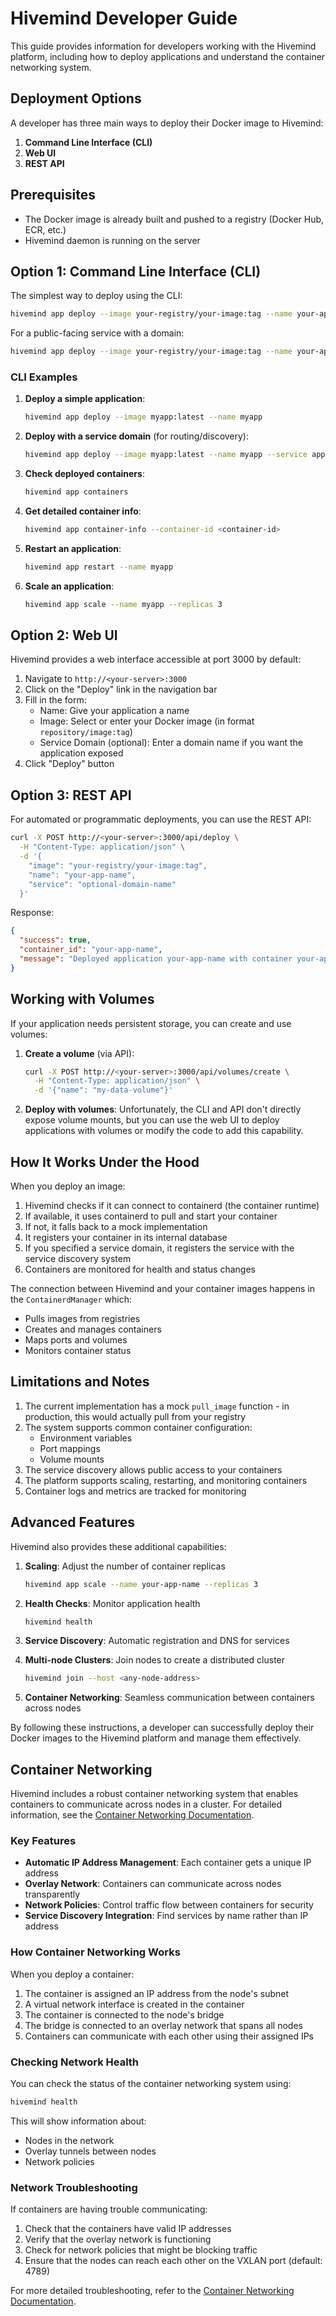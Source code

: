 # Hivemind Developer Guide

This guide provides information for developers working with the Hivemind platform, including how to deploy applications and understand the container networking system.

## Deployment Options

A developer has three main ways to deploy their Docker image to Hivemind:

1. **Command Line Interface (CLI)**
2. **Web UI**
3. **REST API**

## Prerequisites

- The Docker image is already built and pushed to a registry (Docker Hub, ECR, etc.)
- Hivemind daemon is running on the server

## Option 1: Command Line Interface (CLI)

The simplest way to deploy using the CLI:

```bash
hivemind app deploy --image your-registry/your-image:tag --name your-app-name
```

For a public-facing service with a domain:

```bash
hivemind app deploy --image your-registry/your-image:tag --name your-app-name --service your-service-domain
```

### CLI Examples

1. **Deploy a simple application**:
   ```bash
   hivemind app deploy --image myapp:latest --name myapp
   ```

2. **Deploy with a service domain** (for routing/discovery):
   ```bash
   hivemind app deploy --image myapp:latest --name myapp --service app.example.com
   ```

3. **Check deployed containers**:
   ```bash
   hivemind app containers
   ```

4. **Get detailed container info**:
   ```bash
   hivemind app container-info --container-id <container-id>
   ```

5. **Restart an application**:
   ```bash
   hivemind app restart --name myapp
   ```

6. **Scale an application**:
   ```bash
   hivemind app scale --name myapp --replicas 3
   ```

## Option 2: Web UI

Hivemind provides a web interface accessible at port 3000 by default:

1. Navigate to `http://<your-server>:3000`
2. Click on the "Deploy" link in the navigation bar
3. Fill in the form:
   - Name: Give your application a name
   - Image: Select or enter your Docker image (in format `repository/image:tag`)
   - Service Domain (optional): Enter a domain name if you want the application exposed
4. Click "Deploy" button

## Option 3: REST API

For automated or programmatic deployments, you can use the REST API:

```bash
curl -X POST http://<your-server>:3000/api/deploy \
  -H "Content-Type: application/json" \
  -d '{
    "image": "your-registry/your-image:tag",
    "name": "your-app-name",
    "service": "optional-domain-name"
  }'
```

Response:
```json
{
  "success": true,
  "container_id": "your-app-name",
  "message": "Deployed application your-app-name with container your-app-name"
}
```

## Working with Volumes

If your application needs persistent storage, you can create and use volumes:

1. **Create a volume** (via API):
   ```bash
   curl -X POST http://<your-server>:3000/api/volumes/create \
     -H "Content-Type: application/json" \
     -d '{"name": "my-data-volume"}'
   ```

2. **Deploy with volumes**:
   Unfortunately, the CLI and API don't directly expose volume mounts, but you can use the web UI to deploy applications with volumes or modify the code to add this capability.

## How It Works Under the Hood

When you deploy an image:

1. Hivemind checks if it can connect to containerd (the container runtime)
2. If available, it uses containerd to pull and start your container
3. If not, it falls back to a mock implementation
4. It registers your container in its internal database
5. If you specified a service domain, it registers the service with the service discovery system
6. Containers are monitored for health and status changes

The connection between Hivemind and your container images happens in the `ContainerdManager` which:
- Pulls images from registries
- Creates and manages containers
- Maps ports and volumes
- Monitors container status

## Limitations and Notes

1. The current implementation has a mock `pull_image` function - in production, this would actually pull from your registry
2. The system supports common container configuration:
   - Environment variables
   - Port mappings
   - Volume mounts
3. The service discovery allows public access to your containers
4. The platform supports scaling, restarting, and monitoring containers
5. Container logs and metrics are tracked for monitoring

## Advanced Features

Hivemind also provides these additional capabilities:

1. **Scaling**: Adjust the number of container replicas
   ```bash
   hivemind app scale --name your-app-name --replicas 3
   ```

2. **Health Checks**: Monitor application health
   ```bash
   hivemind health
   ```

3. **Service Discovery**: Automatic registration and DNS for services

4. **Multi-node Clusters**: Join nodes to create a distributed cluster
   ```bash
   hivemind join --host <any-node-address>
   ```

5. **Container Networking**: Seamless communication between containers across nodes

By following these instructions, a developer can successfully deploy their Docker images to the Hivemind platform and manage them effectively.

## Container Networking

Hivemind includes a robust container networking system that enables containers to communicate across nodes in a cluster. For detailed information, see the [Container Networking Documentation](docs/container_networking.md).

### Key Features

- **Automatic IP Address Management**: Each container gets a unique IP address
- **Overlay Network**: Containers can communicate across nodes transparently
- **Network Policies**: Control traffic flow between containers for security
- **Service Discovery Integration**: Find services by name rather than IP address

### How Container Networking Works

When you deploy a container:

1. The container is assigned an IP address from the node's subnet
2. A virtual network interface is created in the container
3. The container is connected to the node's bridge
4. The bridge is connected to an overlay network that spans all nodes
5. Containers can communicate with each other using their assigned IPs

### Checking Network Health

You can check the status of the container networking system using:

```bash
hivemind health
```

This will show information about:
- Nodes in the network
- Overlay tunnels between nodes
- Network policies

### Network Troubleshooting

If containers are having trouble communicating:

1. Check that the containers have valid IP addresses
2. Verify that the overlay network is functioning
3. Check for network policies that might be blocking traffic
4. Ensure that the nodes can reach each other on the VXLAN port (default: 4789)

For more detailed troubleshooting, refer to the [Container Networking Documentation](docs/container_networking.md).
